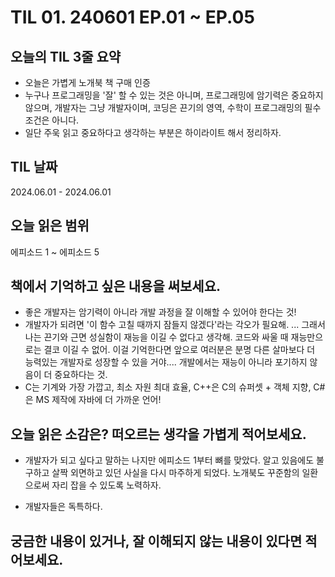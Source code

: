 # TIL 01. 240601 EP.01 ~ EP.05

## 오늘의 TIL 3줄 요약

- 오늘은 가볍게 노개북 책 구매 인증
- 누구나 프로그래밍을 '잘' 할 수 있는 것은 아니며, 프로그래밍에 암기력은 중요하지 않으며, 개발자는 그냥 개발자이며, 코딩은 끈기의 영역, 수학이 프로그래밍의 필수 조건은 아니다.
- 일단 주욱 읽고 중요하다고 생각하는 부분은 하이라이트 해서 정리하자.

## TIL 날짜

2024.06.01 - 2024.06.01

## 오늘 읽은 범위

에피소드 1 ~ 에피소드 5

## 책에서 기억하고 싶은 내용을 써보세요.

- 좋은 개발자는 암기력이 아니라 개발 과정을 잘 이해할 수 있어야 한다는 것!
- 개발자가 되려면 '이 함수 고칠 때까지 잠들지 않겠다'라는 각오가 필요해. ... 그래서 나는 끈기와 근면 성실함이 재능을 이길 수 없다고 생각해. 코드와 싸울 때 재능만으로는 결코 이길 수 없어. 이걸 기억한다면 앞으로 여러분은 분명 다른 살마보다 더 능력있는 개발자로 성장할 수 있을 거야.... 개발에서는 재능이 아니라 포기하지 않음이 더 중요하다는 것.
- C는 기계와 가장 가깝고, 최소 자원 최대 효율, C++은 C의 슈퍼셋 + 객체 지향, C#은 MS 제작에 자바에 더 가까운 언어!

## 오늘 읽은 소감은? 떠오르는 생각을 가볍게 적어보세요.

- 개발자가 되고 싶다고 말하는 나지만 에피소드 1부터 뼈를 맞았다. 알고 있음에도 불구하고 살짝 외면하고 있던 사실을 다시 마주하게 되었다. 노개북도 꾸준함의 일환으로써 자리 잡을 수 있도록 노력하자.

- 개발자들은 독특하다.

## 궁금한 내용이 있거나, 잘 이해되지 않는 내용이 있다면 적어보세요.
